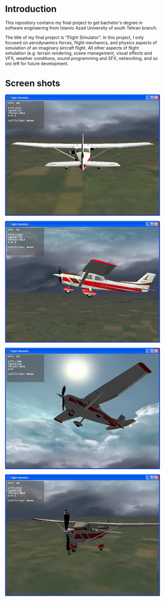
 Introduction
==============

This repository contains my final project to get bachelor's degree in software
engineering from Islamic Azad University of south Tehran branch.

The title of my final project is "Flight Simulator". In this project, I only
focused on aerodynamics forces, flight mechanics, and physics aspects of
simulation of an imaginary aircraft flight. All other aspects of flight
simulation (e.g. terrain rendering, scene management, visual effects and VFX,
weather conditions, sound programming and SFX, networking, and so on) left for
future development.




 Screen shots
==============

![Flight Simulator 1](Images/FS_1.png "FlightSimulator 1")

![Flight Simulator 1](Images/FS_2.png "FlightSimulator 2")

![Flight Simulator 1](Images/FS_3.png "FlightSimulator 3")

![Flight Simulator 1](Images/FS_4.png "FlightSimulator 4")

